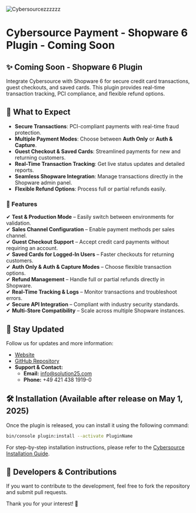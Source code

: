 ![Cybersourcezzzzzz](https://github.com/user-attachments/assets/868b6374-f95a-4d73-a33f-41c97a8a5271)


# Cybersource Payment - Shopware 6 Plugin - Coming Soon

## ✨ Coming Soon - Shopware 6 Plugin
Integrate Cybersource with Shopware 6 for secure credit card transactions, guest checkouts, and saved cards. This plugin provides real-time transaction tracking, PCI compliance, and flexible refund options.

## 🚀 What to Expect  
- **Secure Transactions**: PCI-compliant payments with real-time fraud protection.  
- **Multiple Payment Modes**: Choose between **Auth Only** or **Auth & Capture**.  
- **Guest Checkout & Saved Cards**: Streamlined payments for new and returning customers.  
- **Real-Time Transaction Tracking**: Get live status updates and detailed reports.  
- **Seamless Shopware Integration**: Manage transactions directly in the Shopware admin panel.  
- **Flexible Refund Options**: Process full or partial refunds easily.  

### 📌 Features  
✔ **Test & Production Mode** – Easily switch between environments for validation.  
✔ **Sales Channel Configuration** – Enable payment methods per sales channel.  
✔ **Guest Checkout Support** – Accept credit card payments without requiring an account.  
✔ **Saved Cards for Logged-In Users** – Faster checkouts for returning customers.  
✔ **Auth Only & Auth & Capture Modes** – Choose flexible transaction options.  
✔ **Refund Management** – Handle full or partial refunds directly in Shopware.  
✔ **Real-Time Tracking & Logs** – Monitor transactions and troubleshoot errors.  
✔ **Secure API Integration** – Compliant with industry security standards.  
✔ **Multi-Store Compatibility** – Scale across multiple Shopware instances. 



## 🎉 Stay Updated
Follow us for updates and more information:
- [Website](https://www.solution25.com)
- [GitHub Repository](https://github.com/orgs/solution25com/dashboard)
- **Support & Contact:**  
  - **Email:** [info@solution25.com](mailto:info@solution25.com)  
  - **Phone:** +49 421 438 1919-0  

## 🛠 Installation (Available after release on May 1, 2025)
Once the plugin is released, you can install it using the following command:

```bash
bin/console plugin:install --activate PluginName
```  
For step-by-step installation instructions, please refer to the [Cybersource Installation Guide](https://github.com/solution25com/cybersource-payment-shopware-6-solution25/blob/main/INSTALLATION.md).  

## 🚀 Developers & Contributions
If you want to contribute to the development, feel free to fork the repository and submit pull requests.

Thank you for your interest! 🙌

